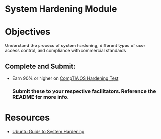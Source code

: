 # System Hardening Module

# Objectives
  Understand the process of system hardening, different types of user access control, and compliance with commercial standards
## Complete and Submit:

+ Earn 90% or higher on [CompTIA OS Hardening Test](https://basicversity.com/quiz/comptia-security-+-os-hardening)

  ### Submit these to your respective facilitators. Reference the README for more info. 

# Resources
+ [Ubuntu Guide to System Hardening](https://ubuntu.com/blog/what-is-system-hardening-definition-and-best-practices)
